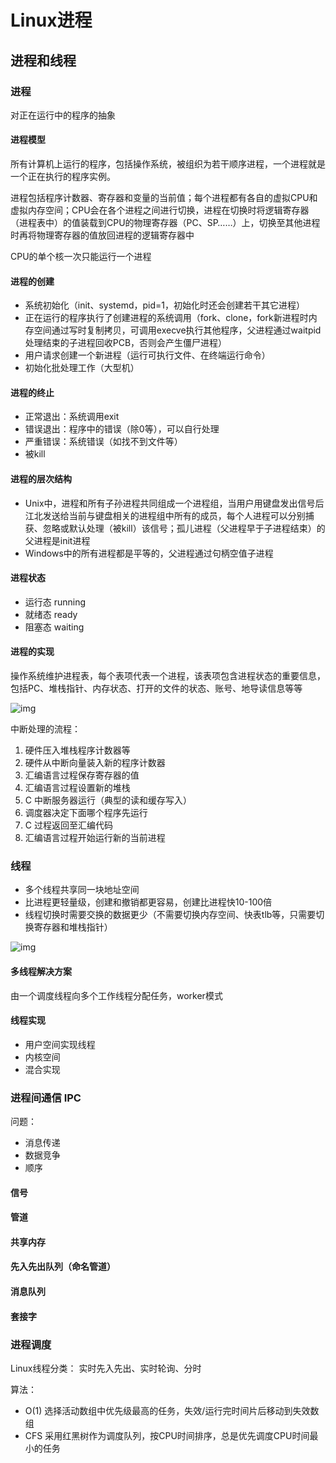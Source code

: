# Linux进程

## 进程和线程

### 进程

对正在运行中的程序的抽象

#### 进程模型

所有计算机上运行的程序，包括操作系统，被组织为若干顺序进程，一个进程就是一个正在执行的程序实例。

进程包括程序计数器、寄存器和变量的当前值；每个进程都有各自的虚拟CPU和虚拟内存空间；CPU会在各个进程之间进行切换，进程在切换时将逻辑寄存器（进程表中）的值装载到CPU的物理寄存器（PC、SP……）上，切换至其他进程时再将物理寄存器的值放回进程的逻辑寄存器中

CPU的单个核一次只能运行一个进程

#### 进程的创建

- 系统初始化（init、systemd，pid=1，初始化时还会创建若干其它进程）
- 正在运行的程序执行了创建进程的系统调用（fork、clone，fork新进程时内存空间通过写时复制拷贝，可调用execve执行其他程序，父进程通过waitpid处理结束的子进程回收PCB，否则会产生僵尸进程）
- 用户请求创建一个新进程（运行可执行文件、在终端运行命令）
- 初始化批处理工作（大型机）

#### 进程的终止

- 正常退出：系统调用exit
- 错误退出：程序中的错误（除0等），可以自行处理
- 严重错误：系统错误（如找不到文件等）
- 被kill

#### 进程的层次结构

- Unix中，进程和所有子孙进程共同组成一个进程组，当用户用键盘发出信号后江北发送给当前与键盘相关的进程组中所有的成员，每个人进程可以分别捕获、忽略或默认处理（被kill）该信号；孤儿进程（父进程早于子进程结束）的父进程是init进程
- Windows中的所有进程都是平等的，父进程通过句柄空值子进程

#### 进程状态

- 运行态 running
- 就绪态 ready
- 阻塞态 waiting

#### 进程的实现

操作系统维护进程表，每个表项代表一个进程，该表项包含进程状态的重要信息，包括PC、堆栈指针、内存状态、打开的文件的状态、账号、地导读信息等等

![img](https://mmbiz.qpic.cn/mmbiz_png/libYRuvULTdUGos87DMJibWy8Kib1P4rzXkC2WWXEkRAKErcia0ib3Hia2DWsLtPRzqQLdt4Mo326QWfF7LfyXfcUApQ/640?wx_fmt=png&tp=webp&wxfrom=5&wx_lazy=1&wx_co=1)

中断处理的流程：

1. 硬件压入堆栈程序计数器等
2. 硬件从中断向量装入新的程序计数器
3. 汇编语言过程保存寄存器的值
4. 汇编语言过程设置新的堆栈
5. C 中断服务器运行（典型的读和缓存写入）
6. 调度器决定下面哪个程序先运行
7. C 过程返回至汇编代码
8. 汇编语言过程开始运行新的当前进程



### 线程

- 多个线程共享同一块地址空间
- 比进程更轻量级，创建和撤销都更容易，创建比进程快10-100倍
- 线程切换时需要交换的数据更少（不需要切换内存空间、快表tlb等，只需要切换寄存器和堆栈指针）

![img](https://mmbiz.qpic.cn/mmbiz_png/libYRuvULTdUGos87DMJibWy8Kib1P4rzXkciaYNEibh4VsBF79p911Fgt7Ca558CpyNyuppk9wt7DrvuN1Tfibysvmg/640?wx_fmt=png&tp=webp&wxfrom=5&wx_lazy=1&wx_co=1)

#### 多线程解决方案

由一个调度线程向多个工作线程分配任务，worker模式

#### 线程实现

- 用户空间实现线程
- 内核空间
- 混合实现

### 进程间通信  IPC

问题：

- 消息传递
- 数据竞争
- 顺序

#### 信号

#### 管道

#### 共享内存

#### 先入先出队列（命名管道）

#### 消息队列

#### 套接字

### 进程调度

Linux线程分类： 实时先入先出、实时轮询、分时

算法：

- O(1)  选择活动数组中优先级最高的任务，失效/运行完时间片后移动到失效数组
- CFS 采用红黑树作为调度队列，按CPU时间排序，总是优先调度CPU时间最小的任务
